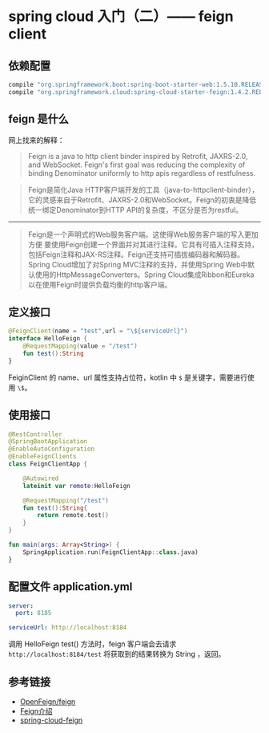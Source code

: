 # spring cloud 入门（二）—— feign client

## 依赖配置

```groovy
compile "org.springframework.boot:spring-boot-starter-web:1.5.10.RELEASE"
compile "org.springframework.cloud:spring-cloud-starter-feign:1.4.2.RELEASE"
```

## feign 是什么
网上找来的解释：

> Feign is a java to http client binder inspired by Retrofit, JAXRS-2.0, and WebSocket. Feign's first goal was reducing the complexity of binding Denominator uniformly to http apis regardless of restfulness.

> Feign是简化Java HTTP客户端开发的工具（java-to-httpclient-binder），它的灵感来自于Retrofit、JAXRS-2.0和WebSocket。Feign的初衷是降低统一绑定Denominator到HTTP API的复杂度，不区分是否为restful。

***

> Feign是一个声明式的Web服务客户端。这使得Web服务客户端的写入更加方便 要使用Feign创建一个界面并对其进行注释。它具有可插入注释支持，包括Feign注释和JAX-RS注释。Feign还支持可插拔编码器和解码器。Spring Cloud增加了对Spring MVC注释的支持，并使用Spring Web中默认使用的HttpMessageConverters。Spring Cloud集成Ribbon和Eureka以在使用Feign时提供负载均衡的http客户端。

## 定义接口

```kotlin
@FeignClient(name = "test",url = "\${serviceUrl}")
interface HelloFeign {
    @RequestMapping(value = "/test")
    fun test():String
}
```

FeiginClient 的 name、url 属性支持占位符，kotlin 中 `$` 是关键字，需要进行使用 `\$`。

## 使用接口

```kotlin
@RestController
@SpringBootApplication
@EnableAutoConfiguration
@EnableFeignClients
class FeignClientApp {

    @Autowired
    lateinit var remote:HelloFeign

    @RequestMapping("/test")
    fun test():String{
        return remote.test()
    }
}

fun main(args: Array<String>) {
    SpringApplication.run(FeignClientApp::class.java)
}
```

## 配置文件 application.yml

```yaml
server:
  port: 8185

serviceUrl: http://localhost:8184
```

调用 HelloFeign test() 方法时，feign 客户端会去请求 `http://localhost:8184/test` 将获取到的结果转换为 String ，返回。

## 参考链接
- [OpenFeign/feign](https://github.com/OpenFeign/feign)
- [Feign介绍](http://blog.csdn.net/zheng0518/article/details/65635357)
- [spring-cloud-feign](https://springcloud.cc/spring-cloud-dalston.html#spring-cloud-feign)
